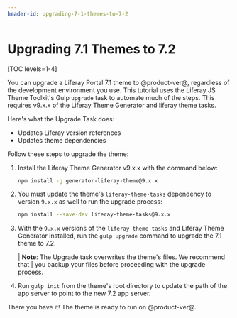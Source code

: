 ```yaml
---
header-id: upgrading-7-1-themes-to-7-2
---
```


# Upgrading 7.1 Themes to 7.2

[TOC levels=1-4]

You can upgrade a Liferay Portal 7.1 theme to @product-ver@, regardless of the
development environment you use. This tutorial uses the Liferay JS Theme 
Toolkit's Gulp `upgrade` task to automate much of the steps. This requires 
v9.x.x of the Liferay Theme Generator and liferay theme tasks. 

Here's what the Upgrade Task does:

- Updates Liferay version references
- Updates theme dependencies

Follow these steps to upgrade the theme:

1.  Install the Liferay Theme Generator v9.x.x with the command below:

    ```bash
    npm install -g generator-liferay-theme@9.x.x
    ```

2.  You must update the theme's `liferay-theme-tasks` dependency to version 
    `9.x.x` as well to run the upgrade process:
    
    ```bash
    npm install --save-dev liferay-theme-tasks@9.x.x
    ```

3.  With the `9.x.x` versions of the `liferay-theme-tasks` and Liferay Theme 
    Generator installed, run the `gulp upgrade` command to upgrade the 7.1 theme 
    to 7.2.

    | **Note**: The Upgrade task overwrites the theme's files. We recommend that 
    | you backup your files before proceeding with the upgrade process.

4.  Run `gulp init` from the theme's root directory to update the path of the 
    app server to point to the new 7.2 app server. 

There you have it! The theme is ready to run on @product-ver@. 
